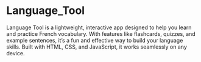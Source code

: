# Language_Tool
Language Tool is a lightweight, interactive app designed to help you learn and practice French vocabulary. With features like flashcards, quizzes, and example sentences, it’s a fun and effective way to build your language skills. Built with HTML, CSS, and JavaScript, it works seamlessly on any device.
